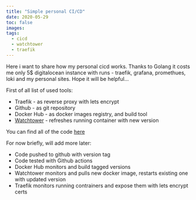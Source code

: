 ```yaml
---
title: "Simple personal CI/CD"
date: 2020-05-29
toc: false
images:
tags: 
  - cicd
  - watchtower
  - traefik
---
```


Here i want to share how my personal cicd works. Thanks to Golang it costs me only 5$ digitalocean instance with runs - traefik, grafana, promethues, loki and my personal sites. Hope it will be helpful...

First of all list of used tools:

- Traefik - as reverse proxy with lets encrypt
- Github - as git repository
- Docker Hub - as docker images registry, and build tool
- [Watchtower](https://github.com/containrrr/watchtower) - refreshes running container with new version

You can find all of the code [here](https://github.com/anuar45/srekz)


For now briefly, will add more later:
- Code pushed to github with version tag 
- Code tested with Github actions
- Docker Hub monitors and build tagged versions
- Watchtower monitors and pulls new docker image, restarts existing one with updated version
- Traefik monitors running contrainers and expose them with lets encrypt certs
